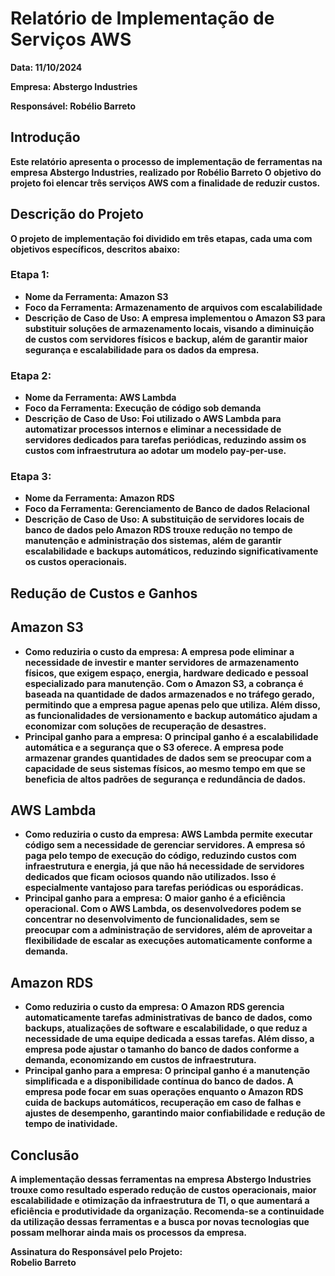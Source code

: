 # Relatório de Implementação de Serviços AWS

<p><strong>Data:<strong> 11/10/2024</p>
<p><strong>Empresa:<strong> 
Abstergo Industries</p>
<p><strong>Responsável:</strong> Robélio Barreto</p>

## Introdução

<p>Este relatório apresenta o processo de implementação de ferramentas na empresa <strong>Abstergo Industries,</strong> realizado por <strong>Robélio Barreto</strong> O objetivo do projeto foi elencar três serviços AWS com a finalidade de reduzir custos.</p>

## Descrição do Projeto 

<p>O projeto de implementação foi dividido em três etapas, cada uma com objetivos específicos, descritos abaixo:</p>

<div>
    <h3><strong>Etapa 1:</strong></h3>
    <ul>
        <li><strong>Nome da Ferramenta: </strong>Amazon S3</li>
        <li><strong>Foco da Ferramenta: </strong>Armazenamento de arquivos com escalabilidade</li>
        <li><strong>Descrição de Caso de Uso: </strong>A empresa implementou o Amazon S3 para substituir soluções de armazenamento locais, visando a diminuição de custos com servidores físicos e backup, além de garantir maior segurança e escalabilidade para os dados da empresa.</li>
    </ul>
    <h3><strong>Etapa 2:</strong></h3>
    <ul>
        <li><strong>Nome da Ferramenta: </strong>AWS Lambda</li>
        <li><strong>Foco da Ferramenta: </strong>Execução de código sob demanda</li>
        <li><strong>Descrição de Caso de Uso: </strong>Foi utilizado o AWS Lambda para automatizar processos internos e eliminar a necessidade de servidores dedicados para tarefas periódicas, reduzindo assim os custos com infraestrutura ao adotar um modelo pay-per-use.</li>
    </ul>
    <h3><strong>Etapa 3:</strong></h3>
    <ul>
        <li><strong>Nome da Ferramenta: </strong>Amazon RDS</li>
        <li><strong>Foco da Ferramenta: </strong>Gerenciamento de Banco de dados Relacional</li>
        <li><strong>Descrição de Caso de Uso: </strong>A substituição de servidores locais de banco de dados pelo Amazon RDS trouxe redução no tempo de manutenção e administração dos sistemas, além de garantir escalabilidade e backups automáticos, reduzindo significativamente os custos operacionais.</li>
    </ul>
</div>

## Redução de Custos e Ganhos

## Amazon S3

<ul>
    <li><strong>Como reduziria o custo da empresa: </strong> A empresa pode eliminar a necessidade de investir e manter servidores de armazenamento físicos, que exigem espaço, energia, hardware dedicado e pessoal especializado para manutenção. Com o Amazon S3, a cobrança é baseada na quantidade de dados armazenados e no tráfego gerado, permitindo que a empresa pague apenas pelo que utiliza. Além disso, as funcionalidades de versionamento e backup automático ajudam a economizar com soluções de recuperação de desastres.</li>
    <li><strong>Principal ganho para a empresa: </strong> O principal ganho é a <strong>escalabilidade automática </strong> e a <strong>segurança </strong> que o S3 oferece. A empresa pode armazenar grandes quantidades de dados sem se preocupar com a capacidade de seus sistemas físicos, ao mesmo tempo em que se beneficia de altos padrões de segurança e redundância de dados.</li>
</ul>

## AWS Lambda

<ul>
    <li><strong>Como reduziria o custo da empresa:</strong> AWS Lambda permite executar código sem a necessidade de gerenciar servidores. A empresa só paga pelo tempo de execução do código, reduzindo custos com infraestrutura e energia, já que não há necessidade de servidores dedicados que ficam ociosos quando não utilizados. Isso é especialmente vantajoso para tarefas periódicas ou esporádicas.</li>
    <li><strong>Principal ganho para a empresa:</strong> O maior ganho é a eficiência operacional. Com o AWS Lambda, os desenvolvedores podem se concentrar no desenvolvimento de funcionalidades, sem se preocupar com a administração de servidores, além de aproveitar a flexibilidade de escalar as execuções automaticamente conforme a demanda.</li>
</ul>

## Amazon RDS

<ul>
    <li><strong>Como reduziria o custo da empresa:</strong> O Amazon RDS gerencia automaticamente tarefas administrativas de banco de dados, como backups, atualizações de software e escalabilidade, o que reduz a necessidade de uma equipe dedicada a essas tarefas. Além disso, a empresa pode ajustar o tamanho do banco de dados conforme a demanda, economizando em custos de infraestrutura.</li>
    <li><strong>Principal ganho para a empresa: </strong> O principal ganho é a manutenção simplificada e a disponibilidade contínua do banco de dados. A empresa pode focar em suas operações enquanto o Amazon RDS cuida de backups automáticos, recuperação em caso de falhas e ajustes de desempenho, garantindo maior confiabilidade e redução de tempo de inatividade.</li>
</ul>

## Conclusão 
<p>
    A implementação dessas ferramentas na empresa <strong>Abstergo Industries</strong>  trouxe como resultado esperado redução de custos operacionais, maior escalabilidade e otimização da infraestrutura de TI, o que aumentará a eficiência e produtividade da organização. Recomenda-se a continuidade da utilização dessas ferramentas e a busca por novas tecnologias que possam melhorar ainda mais os processos da empresa.
</p>

<p><strong>Assinatura do Responsável pelo Projeto:</strong></br>Robelio Barreto</p>